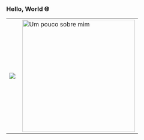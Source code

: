 ### Hello, World :globe_with_meridians:

<table>
 <tr>
      <td>
         <img src="https://github-readme-stats.vercel.app/api?username=Gilszon&show_icons=true&theme=graywhite" />
      </td>
      <td>    
       <a href="https://imgflip.com/i/4lxs4z"><img src="https://i.imgflip.com/4lxs4z.png" width="300" height="300" alt="Um pouco sobre mim" align="right"/></a>
    </td>
 </tr>
</table>

<!--
**Gilszon/Gilszon** is a ✨ _special_ ✨ repository because its `README.md` (this file) appears on your GitHub profile.
![Gilszon](https://github-readme-stats.vercel.app/api?username=Gilszon&show_icons=true&theme=graywhite)



Here are some ideas to get you started:

- 🔭 I’m currently working on ...
- 🌱 I’m currently learning ...
- 👯 I’m looking to collaborate on ...
- 🤔 I’m looking for help with ...
- 💬 Ask me about ...
- 📫 How to reach me: ...
- 😄 Pronouns: ...
- ⚡ Fun fact: ...
-->
